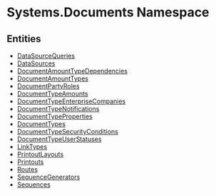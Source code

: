 ﻿---
uid: Systems.Documents
---
# Systems.Documents Namespace

## Entities
- [DataSourceQueries](Systems.Documents.DataSourceQueries.md)  
- [DataSources](Systems.Documents.DataSources.md)  
- [DocumentAmountTypeDependencies](Systems.Documents.DocumentAmountTypeDependencies.md)  
- [DocumentAmountTypes](Systems.Documents.DocumentAmountTypes.md)  
- [DocumentPartyRoles](Systems.Documents.DocumentPartyRoles.md)  
- [DocumentTypeAmounts](Systems.Documents.DocumentTypeAmounts.md)  
- [DocumentTypeEnterpriseCompanies](Systems.Documents.DocumentTypeEnterpriseCompanies.md)  
- [DocumentTypeNotifications](Systems.Documents.DocumentTypeNotifications.md)  
- [DocumentTypeProperties](Systems.Documents.DocumentTypeProperties.md)  
- [DocumentTypes](Systems.Documents.DocumentTypes.md)  
- [DocumentTypeSecurityConditions](Systems.Documents.DocumentTypeSecurityConditions.md)  
- [DocumentTypeUserStatuses](Systems.Documents.DocumentTypeUserStatuses.md)  
- [LinkTypes](Systems.Documents.LinkTypes.md)  
- [PrintoutLayouts](Systems.Documents.PrintoutLayouts.md)  
- [Printouts](Systems.Documents.Printouts.md)  
- [Routes](Systems.Documents.Routes.md)  
- [SequenceGenerators](Systems.Documents.SequenceGenerators.md)  
- [Sequences](Systems.Documents.Sequences.md)  

